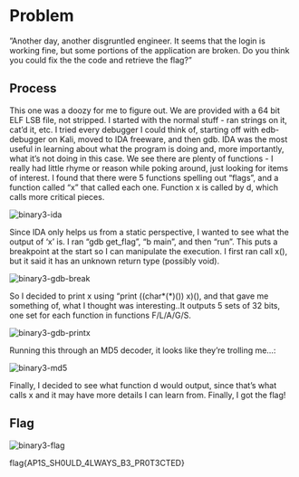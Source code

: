 # Problem
”Another day, another disgruntled engineer. It seems that the login is working fine, but some portions of the application are broken. Do you think you could fix the the code and retrieve the flag?”

## Process
This one was a doozy for me to figure out. We are provided with a 64 bit ELF LSB file, not stripped. I started with the normal stuff - ran strings on it, cat’d it, etc.
I tried every debugger I could think of, starting off with edb-debugger on Kali, moved to IDA freeware, and then gdb.  IDA was the most useful in learning about what the program is doing and, more importantly, what it’s not doing in this case.  We see there are plenty of functions - I really had little rhyme or reason while poking around, just looking for items of interest. I found that there were 5 functions spelling out “flags”, and a function called “x” that called each one.  Function x is called by d, which calls more critical pieces.

![binary3-ida](https://github.com/ryokubaka/CTF-Write-Ups/blob/master/NeverLAN-CTF-2019/Binary/Images/binary3-ida.jpg?raw=true)

Since IDA only helps us from a static perspective, I wanted to see what the output of ‘x’ is.  I ran “gdb get_flag”, “b main”, and then “run”.  This puts a breakpoint at the start so I can manipulate the execution.  I first ran call x(), but it said it has an unknown return type (possibly void). 

![binary3-gdb-break](https://github.com/ryokubaka/CTF-Write-Ups/blob/master/NeverLAN-CTF-2019/Binary/Images/binary3-gdb-break.jpg?raw=true)

So I decided to print x using “print ((char*(*)()) x)(), and that gave me something of, what I thought was interesting..It outputs 5 sets of 32 bits, one set for each function in functions F/L/A/G/S.

![binary3-gdb-printx](https://github.com/ryokubaka/CTF-Write-Ups/blob/master/NeverLAN-CTF-2019/Binary/Images/binary3-gdb-printx.jpg?raw=true)

Running this through an MD5 decoder, it looks like they’re trolling me…:

![binary3-md5](https://github.com/ryokubaka/CTF-Write-Ups/blob/master/NeverLAN-CTF-2019/Binary/Images/binary3-md5.jpg?raw=true)

Finally, I decided to see what function d would output, since that’s what calls x and it may have more details I can learn from.  Finally, I got the flag!

## Flag

![binary3-flag](https://github.com/ryokubaka/CTF-Write-Ups/blob/master/NeverLAN-CTF-2019/Binary/Images/binary3-flag.jpg?raw=true)

flag{AP1S_SH0ULD_4LWAYS_B3_PR0T3CTED}
